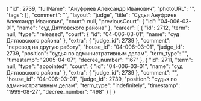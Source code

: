 {
    "id": 2739,
    "fullName": "Ануфриев Александр Иванович",
    "photoURL": "",
    "tags": [],
    "comment": "",
    "layout": "judge",
    "title": "Судья Ануфриев Александр Иванович",
    "court": null,
    "previousCourt": {
        "id": "04-006-03-01",
        "name": "суд Дятловского района"
    },
    "career": [
        {
            "id": 2712,
            "term": null,
            "type": "released",
            "court": {
                "id": "04-006-03-01",
                "name": "суд Дятловского района"
            },
            "extra": {
                "judge_id": 2739
            },
            "comment": "перевод на другую работу",
            "house_id": "04-006-03-01",
            "judge_id": 2739,
            "position": "судья по административным делам",
            "term_type": "",
            "timestamp": "2005-04-07",
            "decree_number": "167"
        },
        {
            "id": 2711,
            "term": null,
            "type": "appointed",
            "court": {
                "id": "04-006-03-01",
                "name": "суд Дятловского района"
            },
            "extra": {
                "judge_id": 2739
            },
            "comment": "",
            "house_id": "04-006-03-01",
            "judge_id": 2739,
            "position": "судья по административным делам",
            "term_type": "indefinitely",
            "timestamp": "1999-08-27",
            "decree_number": "498"
        }
    ]
}